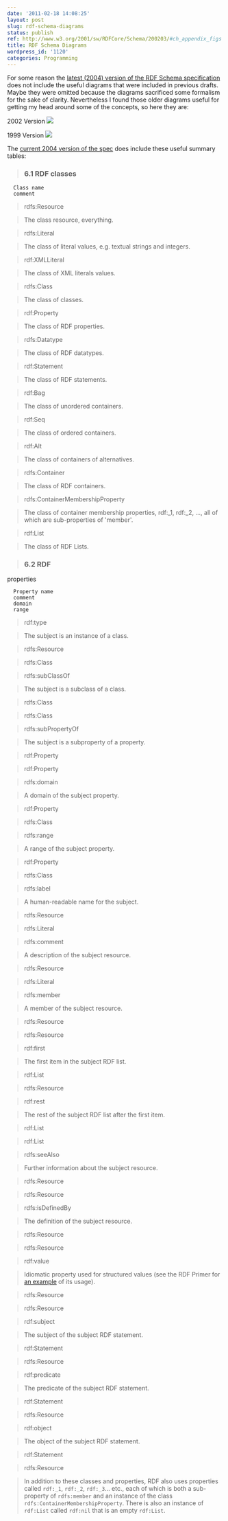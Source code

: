 ```yaml
---
date: '2011-02-18 14:08:25'
layout: post
slug: rdf-schema-diagrams
status: publish
ref: http://www.w3.org/2001/sw/RDFCore/Schema/200203/#ch_appendix_figs
title: RDF Schema Diagrams
wordpress_id: '1120'
categories: Programming
---
```


For some reason the [latest (2004) version of the RDF Schema specification](http://www.w3.org/TR/rdf-schema/) does not include the useful diagrams that were included in previous drafts.  Maybe they were omitted because the diagrams sacrificed some formalism for the sake of clarity.  Nevertheless I found those older diagrams useful for getting my head around some of the concepts, so here they are:

2002 Version
[![](http://www.w3.org/2001/sw/RDFCore/Schema/200203/constraints.gif)](http://www.w3.org/2001/sw/RDFCore/Schema/200203/#ch_appendix_figs)

1999 Version
[![](http://www.w3.org/TR/1998/WD-rdf-schema/hierarchy.gif)](http://www.w3.org/TR/1998/WD-rdf-schema/#constraints)

The [current 2004 version of the spec](http://www.w3.org/TR/rdf-schema/) does include these useful summary tables:


>

>
> ### 6.1 RDF classes
>
>


>
>


>
>
      Class name
      comment


>
>

> rdfs:Resource
>

> The class resource, everything.
>


>
>

> rdfs:Literal
>

> The class of literal values, e.g. textual strings and integers.
>


>
>

> rdf:XMLLiteral
>

> The class of XML literals values.
>


>
>

> rdfs:Class
>

> The class of classes.
>


>
>

> rdf:Property
>

> The class of RDF properties.
>


>
>

> rdfs:Datatype
>

> The class of RDF datatypes.
>


>
>

> rdf:Statement
>

> The class of RDF statements.
>


>
>

> rdf:Bag
>

> The class of unordered containers.
>


>
>

> rdf:Seq
>

> The class of ordered containers.
>


>
>

> rdf:Alt
>

> The class of containers of alternatives.
>


>
>

> rdfs:Container
>

> The class of RDF containers.
>


>
>

> rdfs:ContainerMembershipProperty
>

> The class of container membership properties, rdf:_1, rdf:_2, ...,
        all of which are sub-properties of 'member'.
>


>
>

> rdf:List
>

> The class of RDF Lists.
>


>
> ### 6.2 RDF
properties
>
>


>
>


>
>
      Property name
      comment
      domain
      range


>
>

> rdf:type
>

> The subject is an instance of a class.
>

> rdfs:Resource
>

> rdfs:Class
>


>
>

> rdfs:subClassOf
>

> The subject is a subclass of a class.
>

> rdfs:Class
>

> rdfs:Class
>


>
>

> rdfs:subPropertyOf
>

> The subject is a subproperty of a property.
>

> rdf:Property
>

> rdf:Property
>


>
>

> rdfs:domain
>

> A domain of the subject property.
>

> rdf:Property
>

> rdfs:Class
>


>
>

> rdfs:range
>

> A range of the subject property.
>

> rdf:Property
>

> rdfs:Class
>


>
>

> rdfs:label
>

> A human-readable name for the subject.
>

> rdfs:Resource
>

> rdfs:Literal
>


>
>

> rdfs:comment
>

> A description of the subject resource.
>

> rdfs:Resource
>

> rdfs:Literal
>


>
>

> rdfs:member
>

> A member of the subject resource.
>

> rdfs:Resource
>

> rdfs:Resource
>


>
>

> rdf:first
>

> The first item in the subject RDF list.
>

> rdf:List
>

> rdfs:Resource
>


>
>

> rdf:rest
>

> The rest of the subject RDF list after the first item.
>

> rdf:List
>

> rdf:List
>


>
>

> rdfs:seeAlso
>

> Further information about the subject resource.
>

> rdfs:Resource
>

> rdfs:Resource
>


>
>

> rdfs:isDefinedBy
>

> The definition of the subject resource.
>

> rdfs:Resource
>

> rdfs:Resource
>


>
>

> rdf:value
>

> Idiomatic property used for structured values (see the RDF Primer for [an
        example](http://www.w3.org/TR/2004/REC-rdf-primer-20040210/#example16) of its usage).
>

> rdfs:Resource
>

> rdfs:Resource
>


>
>

> rdf:subject
>

> The subject of the subject RDF statement.
>

> rdf:Statement
>

> rdfs:Resource
>


>
>

> rdf:predicate
>

> The predicate of the subject RDF statement.
>

> rdf:Statement
>

> rdfs:Resource
>


>
>

> rdf:object
>

> The object of the subject RDF statement.
>

> rdf:Statement
>

> rdfs:Resource
>


>
> In addition to these classes and properties, RDF also uses properties
called `rdf:_1`, `rdf:_2`, `rdf:_3`... etc.,
each of which is both a sub-property of `rdfs:member` and an
instance of the class `rdfs:ContainerMembershipProperty`. There is
also an instance of `rdf:List` called `rdf:nil` that is
an empty `rdf:List`.
>
>



